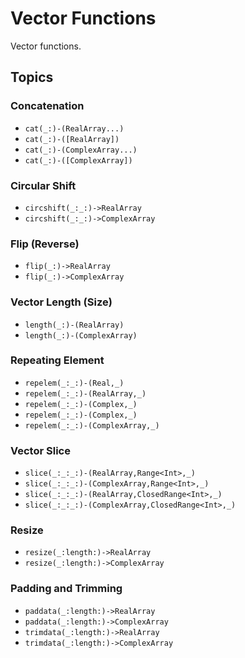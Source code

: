 # Vector Functions

Vector functions.

## Topics

### Concatenation
- ``cat(_:)-(RealArray...)``
- ``cat(_:)-([RealArray])``
- ``cat(_:)-(ComplexArray...)``
- ``cat(_:)-([ComplexArray])``

### Circular Shift
- ``circshift(_:_:)->RealArray``
- ``circshift(_:_:)->ComplexArray``

### Flip (Reverse)
- ``flip(_:)->RealArray``
- ``flip(_:)->ComplexArray``

### Vector Length (Size)
- ``length(_:)-(RealArray)``
- ``length(_:)-(ComplexArray)``

### Repeating Element
- ``repelem(_:_:)-(Real,_)``
- ``repelem(_:_:)-(RealArray,_)``
- ``repelem(_:_:)-(Complex,_)``
- ``repelem(_:_:)-(Complex,_)``
- ``repelem(_:_:)-(ComplexArray,_)``

### Vector Slice
- ``slice(_:_:_:)-(RealArray,Range<Int>,_)``
- ``slice(_:_:_:)-(ComplexArray,Range<Int>,_)``
- ``slice(_:_:_:)-(RealArray,ClosedRange<Int>,_)``
- ``slice(_:_:_:)-(ComplexArray,ClosedRange<Int>,_)``

### Resize
- ``resize(_:length:)->RealArray``
- ``resize(_:length:)->ComplexArray``

### Padding and Trimming
- ``paddata(_:length:)->RealArray``
- ``paddata(_:length:)->ComplexArray``
- ``trimdata(_:length:)->RealArray``
- ``trimdata(_:length:)->ComplexArray``

